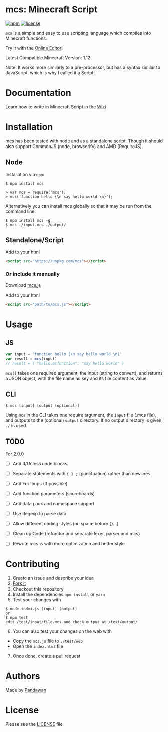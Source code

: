 

# mcs: Minecraft Script

[![npm](https://img.shields.io/npm/v/mcs.svg?style=flat-square)](https://www.npmjs.com/package/mcs)
[![license](https://img.shields.io/github/license/pandawanfr/mcs.svg?style=flat-square)](https://github.com/pandawanfr/mcs)

`mcs` is a simple and easy to use scripting language which compiles into Minecraft functions.

Try it with the [Online Editor](https://pandawanfr.github.io/MCSEditor/)!

Latest Compatible Minecraft Version: 1.12

Note: It works more similarly to a pre-processor, but has a syntax similar to JavaScript, which is why I called it a Script.

# Documentation
Learn how to write in Minecraft Script in the [Wiki](https://github.com/PandawanFr/mcs/wiki)

# Installation
mcs has been tested with node and as a standalone script. Though it should also support CommonJS (node, browserify) and AMD (RequireJS).

## Node
Installation via `npm`:

```shell
$ npm install mcs

> var mcs = require('mcs');
> mcs('function hello {\n say hello world \n}');
```
Alternatively you can install mcs globally so that it may be run from the command line.

```shell
$ npm install mcs -g
$ mcs ./input.mcs ./output/
```

## Standalone/Script

Add to your html

```html
<script src="https://unpkg.com/mcs"></script>
```

### Or include it manually

Download [mcs.js](https://github.com/PandawanFr/mcs/blob/master/mcs.js)

Add to your html

```html
<script src="path/to/mcs.js"></script>
```

# Usage

## JS
```javascript
var input = 'function hello {\n say hello world \n}'
var result = mcs(input)
// result = { "hello.mcfunction": "say hello world" }
```

`mcs()` takes one required argument, the input (string to convert), and returns a JSON object, with the file name as key and its file content as value.

## CLI
```shell
$ mcs [input] [output (optional)]
```
Using `mcs` in the CLI takes one require argument, the `input` file (.mcs file), and outputs to the (optional) `output` directory. If no output directory is given, `./` is used.


## TODO
For 2.0.0
- [ ] Add If/Unless code blocks
- [ ] Separate statements with `{ } ;` (punctuation) rather than newlines
- [ ] Add For loops (If possible)
- [ ] Add function parameters (scoreboards)
- [ ] Add data pack and namespace support
- [ ] Use Regexp to parse data
- [ ] Allow different coding styles (no space before {}...)
- [ ] Clean up Code (refractor and separate lexer, parser and mcs)
- [ ] Rewrite mcs.js with more optimization and better style


# Contributing
1. Create an issue and describe your idea
2. [Fork it](https://github.com/PandawanFr/mcs/fork)
3. Checkout this repository
4. Install the dependencies `npm install` or `yarn`
5. Test your changes with
```shell
$ node index.js [input] [output]
or
$ npm test
edit /test/input/file.mcs and check output at /test/output/
```
6. You can also test your changes on the web with
- Copy the `mcs.js` file to `./test/web`
- Open the `index.html` file
7. Once done, create a pull request

# Authors
Made by [Pandawan](http://twitter.com/PandawanYT)

# License
Please see the [LICENSE](https://github.com/PandawanFr/mcs/blob/master/LICENSE) file
